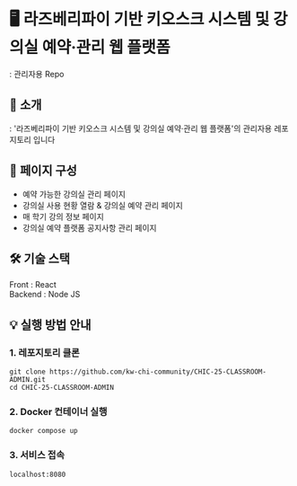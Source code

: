 # 🖥️ 라즈베리파이 기반 키오스크 시스템 및 강의실 예약·관리 웹 플랫폼
 : 관리자용 Repo

## 📢 소개
: '라즈베리파이 기반 키오스크 시스템 및 강의실 예약·관리 웹 플랫폼'의 관리자용 레포지토리 입니다

## 🧾 페이지 구성
- 예약 가능한 강의실 관리 페이지
- 강의실 사용 현황 열람 & 강의실 예약 관리 페이지
- 매 학기 강의 정보 페이지
- 강의실 예약 플랫폼 공지사항 관리 페이지

## 🛠️ 기술 스택
Front : React   
Backend : Node JS

## 💡 실행 방법 안내

### 1. 레포지토리 클론
```
git clone https://github.com/kw-chi-community/CHIC-25-CLASSROOM-ADMIN.git
cd CHIC-25-CLASSROOM-ADMIN
```
### 2. Docker 컨테이너 실행
```
docker compose up
```
### 3. 서비스 접속
```
localhost:8080
```
